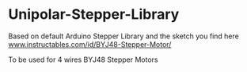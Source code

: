 # Unipolar-Stepper-Library

Based on default Arduino Stepper Library and the sketch you find here www.instructables.com/id/BYJ48-Stepper-Motor/

To be used for 4 wires BYJ48 Stepper Motors
